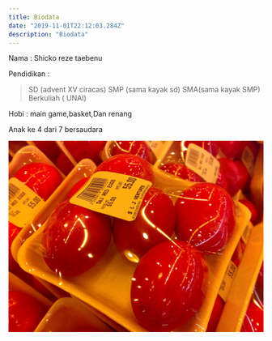 ```yaml
---
title: Biodata
date: "2019-11-01T22:12:03.284Z"
description: "Biodata"
---
```


Nama : Shicko reze taebenu

Pendidikan : 

>SD (advent XV ciracas)
>SMP (sama kayak sd)
>SMA(sama kayak SMP)
>Berkuliah ( UNAI)

Hobi : main game,basket,Dan renang

Anak ke 4 dari 7 bersaudara


![Chinese Salty Egg](./salty_egg.jpg)
